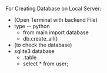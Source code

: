  For Creating Database on Local Server:
  - (Open Terminal with backend File)
  - type --  python
    - from main import database
    - db.create_all()    
  - (to check the database)
  - sqlite3 database
    - .table
    - select * from user;
